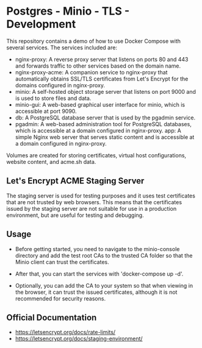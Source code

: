 # Postgres - Minio - TLS - Development 

This repository contains a demo of how to use Docker Compose with several services. The services included are:

- nginx-proxy: A reverse proxy server that listens on ports 80 and 443 and forwards traffic to other services based on the domain name.
- nginx-proxy-acme: A companion service to nginx-proxy that automatically obtains SSL/TLS certificates from Let's Encrypt for the domains configured in nginx-proxy.
- minio: A self-hosted object storage server that listens on port 9000 and is used to store files and data.
- minio-gui: A web-based graphical user interface for minio, which is accessible at port 9090.
- db: A PostgreSQL database server that is used by the pgadmin service.
- pgadmin: A web-based administration tool for PostgreSQL databases, which is accessible at a domain configured in nginx-proxy.
app: A simple Nginx web server that serves static content and is accessible at a domain configured in nginx-proxy.

Volumes are created for storing certificates, virtual host configurations, website content, and acme.sh data.

## Let's Encrypt ACME Staging Server

The staging server is used for testing purposes and it uses test certificates that are not trusted by web browsers. This means that the certificates issued by the staging server are not suitable for use in a production environment, but are useful for testing and debugging.

## Usage

- Before getting started, you need to navigate to the minio-console directory and add the test root CAs to the trusted CA folder so that the Minio client can trust the certificates.

- After that, you can start the services with 'docker-compose up -d'.

- Optionally, you can add the CA to your system so that when viewing in the browser, it can trust the issued certificates, although it is not recommended for security reasons.

## Official Documentation

- https://letsencrypt.org/docs/rate-limits/
- https://letsencrypt.org/docs/staging-environment/